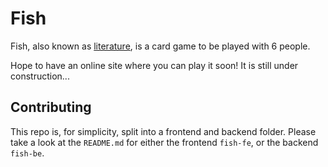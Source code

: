 # Fish

Fish, also known as [literature](<https://en.wikipedia.org/wiki/Literature_(card_game)>), is a card game
to be played with 6 people.

Hope to have an online site where you can play it soon! It is still under construction...

## Contributing

This repo is, for simplicity, split into a frontend and backend folder. Please take a look at the `README.md` for
either the frontend `fish-fe`, or the backend `fish-be`.

